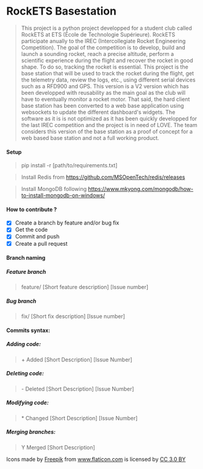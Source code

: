 # RockETS Basestation 

>This project is a python project developped for a student club called RockETS at ETS (École de Technologie Supérieure). RockETS participate anually to the IREC (Intercollegiate Rocket Engineering Competition). The goal of the competition is to develop, build and launch a sounding rocket, reach a precise altitude, perform a scientific experience during the flight and recover the rocket in good shape. To do so, tracking the rocket is essential. This project is the base station that will be used to track the rocket during the flight, get the telemetry data, review the logs, etc., using different serial devices such as a RFD900 and GPS. This version is a V2 version which has been developped with reusability as the main goal as the club will have to eventually monitor a rocket motor. That said, the hard client base station has been converted to a web base application using websockets to update the different dashboard's widgets. The software as it is is not optimized as it has been quickly developped for the last IREC competition and the project is in need of LOVE. The team considers this version of the base station as a proof of concept for a web based base station and not a full working product.

#### Setup
> pip install -r [path/to/requirements.txt]

> Install Redis from https://github.com/MSOpenTech/redis/releases

> Install MongoDB following https://www.mkyong.com/mongodb/how-to-install-mongodb-on-windows/

#### How to contribute ?
- [X] Create a branch by feature and/or bug fix
- [X] Get the code
- [X] Commit and push
- [X] Create a pull request

#### Branch naming

##### Feature branch
> feature/ [Short feature description] [Issue number]

##### Bug branch
> fix/ [Short fix description] [Issue number]

#### Commits syntax:

##### Adding code:
> \+ Added [Short Description] [Issue Number]

##### Deleting code:
> \- Deleted [Short Description] [Issue Number]

##### Modifying code:
> \* Changed [Short Description] [Issue Number]

##### Merging branches:
> Y Merged [Short Description]

Icons made by <a href="http://www.flaticon.com/authors/freepik" title="Freepik">Freepik</a> from <a href="http://www.flaticon.com" title="Flaticon">www.flaticon.com</a> is licensed by <a href="http://creativecommons.org/licenses/by/3.0/" title="Creative Commons BY 3.0" target="_blank">CC 3.0 BY</a>
